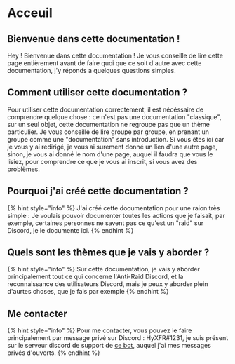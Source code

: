 # Acceuil

## Bienvenue dans cette documentation !

Hey ! Bienvenue dans cette documentation ! Je vous conseille de lire cette page entièrement avant de faire quoi que ce soit d'autre avec cette documentation, j'y réponds a quelques questions simples.

## Comment utiliser cette documentation ?

Pour utiliser cette documentation correctement, il est nécéssaire de comprendre quelque chose : ce n'est pas une documentation "classique", sur un seul objet, cette documentation ne regroupe pas que un thème particulier. Je vous conseille de lire groupe par groupe, en prenant un groupe comme une "documentation" sans introduction. Si vous êtes ici car je vous y ai redirigé, je vous ai surement donné un lien d'une autre page, sinon, je vous ai donné le nom d'une page, auquel il faudra que vous le lisiez, pour comprendre ce que je vous ai inscrit, si vous avez des problèmes.

## Pourquoi j'ai créé cette documentation ?

{% hint style="info" %}
J'ai créé cette documentation pour une raion très simple : Je voulais pouvoir documenter toutes les actions que je faisait, par exemple, certaines personnes ne savent pas ce qu'est un "raid" sur Discord, je le documente ici.
{% endhint %}

## Quels sont les thèmes que je vais y aborder ?

{% hint style="info" %}
Sur cette documentation, je vais y aborder principalement tout ce qui concerne l'Anti-Raid Discord, et la reconnaissance des utilisateurs Discord, mais je peux y aborder plein d'aurtes choses, que je fais par exemple
{% endhint %}

## Me contacter

{% hint style="info" %}
Pour me contacter, vous pouvez le faire principalement par message privé sur Discord : HyXFR\#1231, je suis présent sur le serveur discord de support de [ce bot](https://protect-bot.fr/), auquel j'ai mes messages privés d'ouverts.
{% endhint %}

